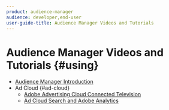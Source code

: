 ```yaml
---
product: audience-manager
audience: developer,end-user
user-guide-title: Audience Manager Videos and Tutorials
---
```


# Audience Manager Videos and Tutorials {#using}

+ [Audience Manager Introduction](introduction.md)
+ Ad Cloud {#ad-cloud}
  + [Adobe Advertising Cloud Connected Television](ad-cloud/ad-cloud-connected-television-video-use.md)
  + [Ad Cloud Search and Adobe Analytics](ad-cloud/ad-cloud-search-and-adobe-analytics-video-use.md)
